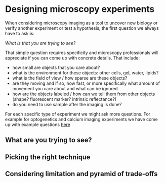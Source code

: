 # Designing microscopy experiments

When considering microscopy imaging as a tool to uncover new biology or verify another experiment or test a hypothesis, the first question we always have to ask is:

*What is that you are trying to see?*

That simple question requires specificity and microscopy professionals will appreciate if you can come up with concrete details. That include:

- how small are objects that you care about?
- what is the environment for these objects: other cells, gel, water, lipids?
- what is the field of view / how sparse are these objects?
- are they moving and if so, how fast, or more specifically what amount of movement you care about and what can be ignored
- how are the objects labeled / how can we tell them from other objects (shape? fluorescent marker? intrinsic reflectance?)
- do you need to use sample after the imaging is done?

For each specific type of experiment we might ask more questions. For example for optogenetics and calcium imaging experiments we have come up with example questions [here](https://focalplane.biologists.com/2021/04/12/a-biologists-checklist-for-calcium-imaging-and-optogenetic-analysis/)

## What are you trying to see?

## Picking the right technique

## Considering limitation and pyramid of trade-offs
